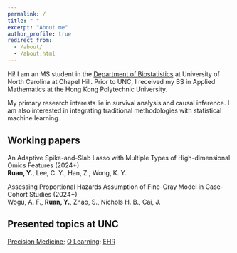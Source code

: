 ```yaml
---
permalink: /
title: " "
excerpt: "About me"
author_profile: true
redirect_from: 
  - /about/
  - /about.html
---
```


Hi! I am an MS student in the [Department of Biostatistics](https://sph.unc.edu/bios/biostatistics/) at University of North Carolina at Chapel Hill. Prior to UNC, I received my BS in Applied Mathematics at the Hong Kong Polytechnic University.

My primary research interests lie in survival analysis and causal inference. I am also interested in integrating traditional methodologies with statistical machine learning.  



## Working papers

An Adaptive Spike-and-Slab Lasso with Multiple Types of High-dimensional Omics Features (2024+)
<br>**Ruan, Y.**, Lee, C. Y., Han, Z., Wong, K. Y.

Assessing Proportional Hazards Assumption of Fine-Gray Model in Case-Cohort Studies (2024+)
<br>Wogu, A. F., **Ruan, Y.**, Zhao, S., Nichols H. B., Cai, J.



## Presented topics at UNC

[Precision Medicine](/files/PHAIR_Precision_Medicine.pdf); [Q Learning](/files/PHAIR_Intro_Q_Learning.pdf); [EHR](/files/PHAIR_Intro_EHR.pdf)

 

